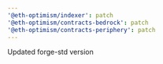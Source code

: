 ```yaml
---
'@eth-optimism/indexer': patch
'@eth-optimism/contracts-bedrock': patch
'@eth-optimism/contracts-periphery': patch
---
```


Updated forge-std version
